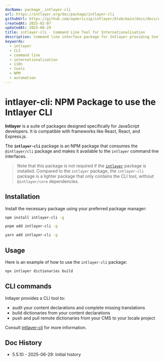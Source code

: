 ```yaml
---
docName: package__intlayer-cli
url: https://intlayer.org/doc/package/intlayer-cli
githubUrl: https://github.com/aymericzip/intlayer/blob/main/docs/docs/en-GB/packages/intlayer-cli/index.md
createdAt: 2025-02-07
updatedAt: 2025-06-29
title: intlayer-cli - Command Line Tool for Internationalisation
description: Command line interface package for Intlayer providing tools to manage translations, build dictionaries, and automate internationalisation workflows.
keywords:
  - intlayer
  - CLI
  - command line
  - internationalisation
  - i18n
  - tools
  - NPM
  - automation
---
```


# intlayer-cli: NPM Package to use the Intlayer CLI

**Intlayer** is a suite of packages designed specifically for JavaScript developers. It is compatible with frameworks like React, React, and Express.js.

The **`intlayer-cli`** package is an NPM package that consumes the `@intlayer/cli` package and makes it available to the `intlayer` command line interfaces.

> Note that this package is not required if the [`intlayer`](https://github.com/aymericzip/intlayer/tree/main/docs/docs/en-GB/packages/intlayer/index.md) package is installed. Compared to the `intlayer` package, the `intlayer-cli` package is a lighter package that only contains the CLI tool, without `@intlayer/core` dependencies.

## Installation

Install the necessary package using your preferred package manager:

```bash packageManager="npm"
npm install intlayer-cli -g
```

```bash packageManager="pnpm"
pnpm add intlayer-cli -g
```

```bash packageManager="yarn"
yarn add intlayer-cli -g
```

## Usage

Here is an example of how to use the `intlayer-cli` package:

```bash
npx intlayer dictionaries build
```

## CLI commands

Intlayer provides a CLI tool to:

- audit your content declarations and complete missing translations
- build dictionaries from your content declarations
- push and pull remote dictionaries from your CMS to your locale project

Consult [intlayer-cli](https://github.com/aymericzip/intlayer/blob/main/docs/docs/en-GB/intlayer_cli.md) for more information.

## Doc History

- 5.5.10 - 2025-06-29: Initial history
